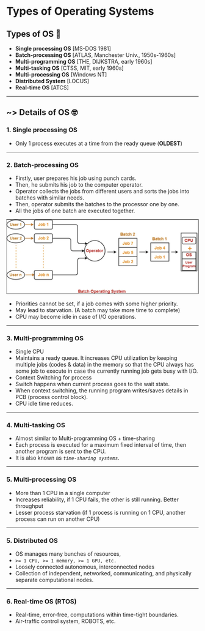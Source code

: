 # Types of Operating Systems

## Types of OS 🎉

- **Single processing OS** [MS-DOS 1981]
- **Batch-processing OS** [ATLAS, Manchester Univ., 1950s-1960s]
- **Multi-programming OS** [THE, DIJKSTRA, early 1960s]
- **Multi-tasking OS** [CTSS, MIT, early 1960s]
- **Multi-processing OS** [Windows NT]
- **Distributed System** [LOCUS]
- **Real-time OS** [ATCS]

---

## ~> Details of OS 🤓

### **1. Single processing OS**
- Only 1 process executes at a time from the ready queue (**OLDEST**)

---

### **2. Batch-processing OS**
- Firstly, user prepares his job using punch cards.
- Then, he submits his job to the computer operator.
- Operator collects the jobs from different users and sorts the jobs into batches with similar needs.
- Then, operator submits the batches to the processor one by one.
- All the jobs of one batch are executed together.

![batch os](../../images/os/batch-os.png)

- Priorities cannot be set, if a job comes with some higher priority.
- May lead to starvation. (A batch may take more time to complete)
- CPU may become idle in case of I/O operations.

---

### **3. Multi-programming OS**
- Single CPU
- Maintains a ready queue. It increases CPU utilization by keeping multiple jobs (codes & data) in the memory so that the CPU always has some job to execute in case the currently running job gets busy with I/O.
- Context Switching for process
- Switch happens when current process goes to the wait state.
- When context switching, the running program writes/saves details in PCB (process control block).
- CPU idle time reduces.

---

### **4. Multi-tasking OS**
- Almost similar to Multi-programming OS + time-sharing
- Each process is executed for a maximum fixed interval of time, then another program is sent to the CPU.
- It is also known as *`time-sharing systems`*.

---

### **5. Multi-processing OS**
- More than 1 CPU in a single computer
- Increases reliability, if 1 CPU fails, the other is still running.
Better throughput
- Lesser process starvation (if 1 process is running on 1 CPU, another process can run on another CPU)

---

### **5. Distributed OS**
- OS manages many bunches of resources,
- `>= 1 CPU, >= 1 memory, >= 1 GPU, etc.`
- Loosely connected autonomous, interconnected nodes
- Collection of independent, networked, communicating, and physically separate computational nodes.

---

### **6. Real-time OS (RTOS)**
- Real-time, error-free, computations within time-tight boundaries.
- Air-traffic control system, ROBOTS, etc.




